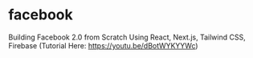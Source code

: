 # facebook
Building Facebook 2.0 from Scratch Using React, Next.js, Tailwind CSS, Firebase (Tutorial Here: https://youtu.be/dBotWYKYYWc)
